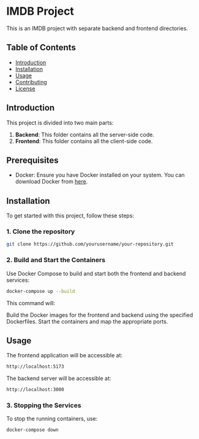 # IMDB Project

This is an IMDB project with separate backend and frontend directories.

## Table of Contents
- [Introduction](#introduction)
- [Installation](#installation)
- [Usage](#usage)
- [Contributing](#contributing)
- [License](#license)

## Introduction
This project is divided into two main parts:
1. **Backend**: This folder contains all the server-side code.
2. **Frontend**: This folder contains all the client-side code.

## Prerequisites
- Docker: Ensure you have Docker installed on your system. You can download Docker from [here](https://www.docker.com/products/docker-desktop).


## Installation

To get started with this project, follow these steps:

### 1. Clone the repository
```sh
git clone https://github.com/yourusername/your-repository.git
```

### 2. Build and Start the Containers
Use Docker Compose to build and start both the frontend and backend services:
```sh
docker-compose up --build
```
This command will:

Build the Docker images for the frontend and backend using the specified Dockerfiles.
Start the containers and map the appropriate ports.

## Usage
The frontend application will be accessible at:

```sh
http://localhost:5173
```
The backend server will be accessible at:
```sh
http://localhost:3000
```

### 3. Stopping the Services
To stop the running containers, use:
```sh
docker-compose down
```